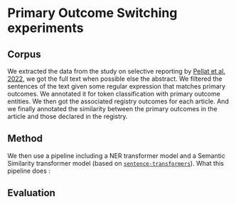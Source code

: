 # Primary Outcome Switching experiments

## Corpus 

We extracted the data from the study on selective reporting by [Pellat et al. 2022](https://bmccancer.biomedcentral.com/articles/10.1186/s12885-022-09334-5), we got the full text when possible else the abstract. We filtered the sentences of the text given some regular expression that matches primary outcomes. We annotated it for token classification with primary outcome entities. We then got the associated registry outcomes for each article. And we finally annotated the similarity between the primary outcomes in the article and those declared in the registry.

## Method

We then use a pipeline including a NER transformer model and a Semantic Similarity transformer model (based on [`sentence-transformers`](https://sbert.net/)).
What this pipeline does : 

## Evaluation
